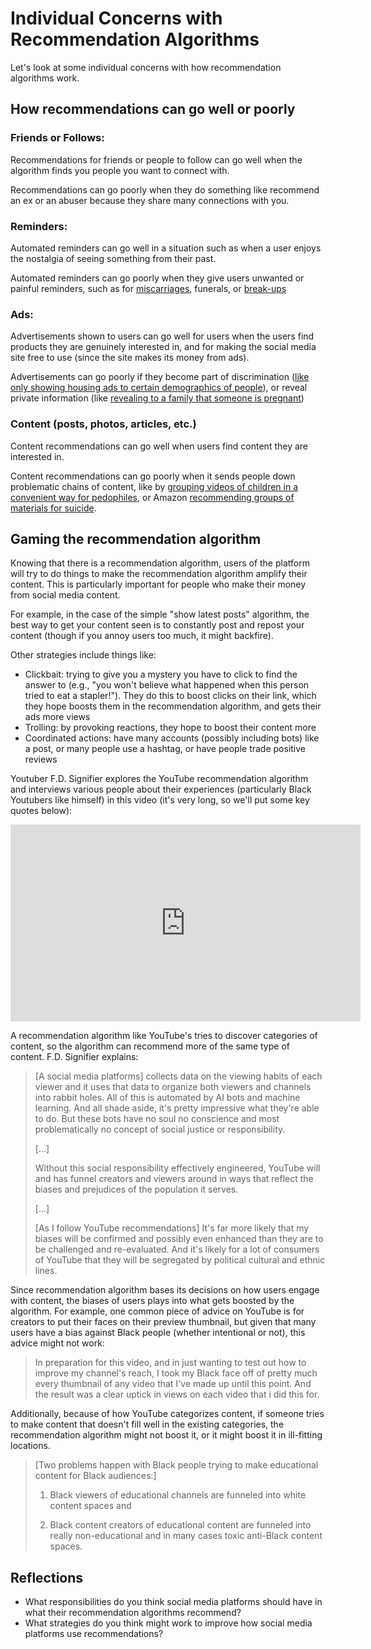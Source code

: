 # Individual Concerns with Recommendation Algorithms

Let's look at some individual concerns with how recommendation algorithms work.

## How recommendations can go well or poorly

### Friends or Follows:

Recommendations for friends or people to follow can go well when the algorithm finds you people you want to connect with.

Recommendations can go poorly when they do something like recommend an ex or an abuser because they share many connections with you.

### Reminders:

Automated reminders can go well in a situation such as when a user enjoys the nostalgia of seeing something from their past.

Automated reminders can go poorly when they give users unwanted or painful reminders, such as for [miscarriages](https://www.theatlantic.com/family/archive/2018/11/digital-reminders-miscarriages/575050/), funerals, or [break-ups](https://www.wired.com/story/weddings-social-media-apps-photos-memories-miscarriage-problem/)


### Ads:
Advertisements shown to users can go well for users when the users find products they are genuinely interested in, and for making the social media site free to use (since the site makes its money from ads).

Advertisements can go poorly if they become part of discrimination ([like only showing housing ads to certain demographics of people](https://www.cnbc.com/2022/06/21/doj-settles-with-facebook-over-allegedly-discriminatory-housing-ads.html)), or reveal private information (like [revealing to a family that someone is pregnant](https://www.forbes.com/sites/kashmirhill/2012/02/16/how-target-figured-out-a-teen-girl-was-pregnant-before-her-father-did/))

### Content (posts, photos, articles, etc.)
Content recommendations can go well when users find content they are interested in.

Content recommendations can go poorly when it sends people down problematic chains of content, like by [grouping videos of children in a convenient way for pedophiles](https://www.nytimes.com/2019/02/20/technology/youtube-pedophiles.html), or Amazon [recommending groups of materials for suicide](https://www.npr.org/2022/10/09/1127686507/amazon-suicide-teenagers-poison).

## Gaming the recommendation algorithm

Knowing that there is a recommendation algorithm, users of the platform will try to do things to make the recommendation algorithm amplify their content. This is particularly important for people who make their money from social media content.

For example, in the case of the simple "show latest posts" algorithm, the best way to get your content seen is to constantly post and repost your content (though if you annoy users too much, it might backfire).

Other strategies include things like:
- Clickbait: trying to give you a mystery you have to click to find the answer to (e.g., "you won't believe what happened when this person tried to eat a stapler!"). They do this to boost clicks on their link, which they hope boosts them in the recommendation algorithm, and gets their ads more views
- Trolling: by provoking reactions, they hope to boost their content more
- Coordinated actions: have many accounts (possibly including bots) like a post, or many people use a hashtag, or have people trade positive reviews

Youtuber F.D. Signifier explores the YouTube recommendation algorithm and interviews various people about their experiences (particularly Black Youtubers like himself) in this video (it's very long, so we'll put some key quotes below):

<iframe width="560" height="315" src="https://www.youtube.com/embed/41B5YonixBs?start=2355" title="YouTube video player" frameborder="0" allow="accelerometer; autoplay; clipboard-write; encrypted-media; gyroscope; picture-in-picture" allowfullscreen></iframe>


A recommendation algorithm like YouTube's tries to discover categories of content, so the algorithm can recommend more of the same type of content. F.D. Signifier explains:
> [A social media platforms] collects data on the viewing habits of each viewer and it uses that data to organize
both viewers and channels into rabbit holes. All of this is automated by AI bots and machine learning. And all shade
aside, it's pretty impressive what they're able to do. But these bots have no soul no conscience and most problematically no concept of social justice or responsibility.
>
> [...]
>
> Without this social responsibility effectively engineered, YouTube will and has funnel creators and viewers around in ways that reflect the biases and prejudices of the population it serves.
>
> [...]
>
> [As I follow YouTube recommendations] It's far more likely that my biases will be confirmed and possibly even enhanced than they are to be challenged and re-evaluated. And it's likely for a lot of consumers of YouTube that they will be segregated by political cultural and ethnic lines.

Since recommendation algorithm bases its decisions on how users engage with content, the biases of users plays into what gets boosted by the algorithm. For example, one common piece of advice on YouTube is for creators to put their faces on their preview thumbnail, but given that many users have a bias against Black people (whether intentional or not), this advice might not work:
> In preparation for this video, and in just wanting to test out how to improve my channel's reach, I took my Black face off of pretty much every thumbnail of any video that I've made up until this point. And the result was a clear uptick in views on each video that i did this for.

Additionally, because of how YouTube categorizes content, if someone tries to make content that doesn't fill well in the existing categories, the recommendation algorithm might not boost it, or it might boost it in ill-fitting locations.
> [Two problems happen with Black people trying to make educational content for Black audiences:]
>
>  1) Black viewers of educational channels are funneled into
white content spaces and
>
> 2) Black content creators of educational content are funneled into really non-educational and in many cases toxic anti-Black content spaces.


## Reflections

- What responsibilities do you think social media platforms should have in what their recommendation algorithms recommend?
- What strategies do you think might work to improve how social media platforms use recommendations?
